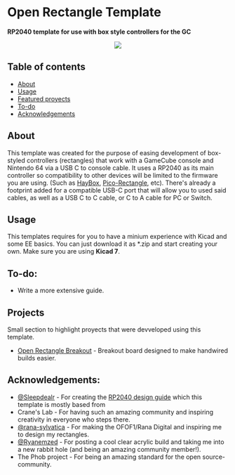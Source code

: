 
# Open Rectangle Template
**RP2040 template for use with box style controllers for the GC**

<p align="center">
  <img src="https://github.com/Armastardo/OpenRectangleTemplate/blob/main/Pictures/KicadRender.png?raw=true" />
</p>

## Table of contents
* [About](#about)
* [Usage](#usage)
* [Featured proyects](#proyects)
* [To-do](#to-do)
* [Acknowledgements](#acknowledgements)

## About
This template was created for the purpose of easing development of box-styled controllers (rectangles) that work with a GameCube console and Nintendo 64 via a USB C to console cable. It uses a RP2040 as its main controller so compatibility to other devices will be limited to the firmware you are using. (Such as [HayBox](https://github.com/JonnyHaystack/HayBox), [Pico-Rectangle](https://github.com/JulienBernard3383279/pico-rectangle), etc). There's already a footprint added for a compatible USB-C port that will allow you to used said cables, as well as a USB C to C cable, or C to A cable for PC or Switch.

## Usage
This templates requires for you to have a minium experience with Kicad and some EE basics. You can just download it as *.zip and start creating your own. Make sure you are using **Kicad 7**. 
## To-do:
- Write a more extensive guide.

## Projects
Small section to highlight proyects that were devveloped using this template.
- [Open Rectangle Breakout](https://github.com/Armastardo/OpenRectangleBreakout) - Breakout board designed to make handwired builds easier.

## Acknowledgements:
- [@Sleepdealr](https://github.com/Sleepdealr/) - For creating the [RP2040 design guide](https://github.com/Sleepdealr/RP2040-designguide) which this template is mostly based from
- Crane's Lab - For having such an amazing community and inspiring creativity in everyone who steps there.
- [@rana-sylvatica](https://github.com/rana-sylvatica/) - For making the OFOF1/Rana Digital and inspiring me to design my rectangles.
- [@Ryanemzed](https://github.com/Ryanemzed/) - For posting a cool clear acrylic build and taking me into a new rabbit hole (and being an amazing community member!).
- The Phob project - For being an amazing standard for the open source-community.